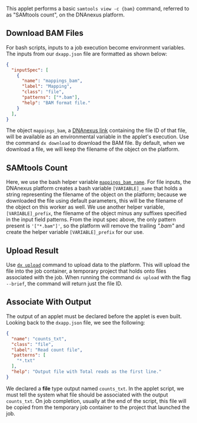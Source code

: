 This applet performs a basic `samtools view -c {bam}` command, referred to as "SAMtools count", on the DNAnexus platform.

## Download BAM Files
For bash scripts, inputs to a job execution become environment variables. The inputs from our `dxapp.json` file are formatted as shown below:
```json
{
  "inputSpec": [
    {
      "name": "mappings_bam",
      "label": "Mapping",
      "class": "file",
      "patterns": ["*.bam"],
      "help": "BAM format file."
    }
  ],
}
```
The object `mappings_bam`, a [DNAnexus link](https://wiki.dnanexus.com/FAQ#What-are-DNAnexus-links,-and-how-are-they-different-from-using-the-data-object-IDs%3F)
containing the file ID of that file, will be available as an environmental variable in the applet's execution. Use the command `dx download` to download the BAM file. By default, when we download a file,
we will keep the filename of the object on the platform.
<!--SECTION: Download bam files -->

## SAMtools Count
Here, we use the bash helper variable [`mappings_bam_name`](https://wiki.dnanexus.com/Developer-Tutorials/Sample-Code?bash#Bash-app-helper-variables). For file inputs,
the DNAnexus platform creates a bash variable `[VARIABLE]_name` that holds a string representing
the filename of the object on the platform; because we downloaded the file using default parameters, this will be the filename of the object on this
worker as well. We use another helper variable, `[VARIABLE]_prefix`, the filename
of the object minus any suffixes specified in the input field patterns. From the input spec above,
the only pattern present is `'["*.bam"]'`, so the platform will remove the trailing *".bam"* and create the helper variable `[VARIABLE]_prefix` for our use.
<!--SECTION: Run samtools view -->

## Upload Result
Use [`dx upload`](https://wiki.dnanexus.com/Command-Line-Client/Index-of-dx-Commands#upload) command to upload data to the platform. This will upload the file into the
job container, a temporary project that holds onto files associated
with the job. When running the command `dx upload` with the flag `--brief`, the command will return just the
file ID.
<!--SECTION: Upload result -->
<!-- INCLUDE: {% include note.html content="While job containers are an integral part of the execution process a deeper discussion goes out of scope of a basic tutorial. Review the [Containers for Execution](https://wiki.dnanexus.com/API-Specification-v1.0.0/Containers-for-Execution) wiki page for more information." %} -->

## Associate With Output
The output of an applet must be declared before the applet is even built. Looking back to the `dxapp.json` file, we see the following:
```json
{
  "name": "counts_txt",
  "class": "file",
  "label": "Read count file",
  "patterns": [
    "*.txt"
  ],
  "help": "Output file with Total reads as the first line."
}
```
We declared a **file** type output named `counts_txt`. In the applet script, we must tell the system what file should be associated with the output `counts_txt`. On job completion, usually at the end of the script, this file will be copied from the temporary job container to the project that launched the job.  
<!--SECTION: Associate with output -->
